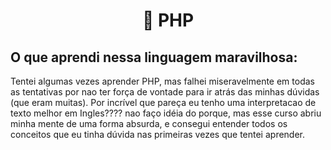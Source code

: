 <h1 align="center">🐘 PHP</h1>
  
## O que aprendi nessa linguagem maravilhosa:

Tentei algumas vezes aprender PHP, mas falhei miseravelmente em todas as tentativas por nao ter força de vontade para ir atrás das minhas dúvidas (que eram muitas). Por incrível que pareça eu tenho uma interpretacao de texto melhor em Ingles???? nao faço idéia do porque, mas esse curso abriu minha mente de uma forma absurda, e consegui entender todos os conceitos que eu tinha dúvida nas primeiras vezes que tentei aprender.

